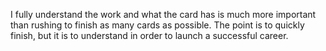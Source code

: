 I fully understand the work and what the card has is much more important than rushing to finish as many cards as possible. The point is to quickly finish, but it is to understand in order to launch a successful career.